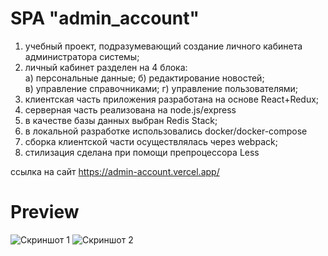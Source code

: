 # SPA "admin_account"

1. учебный проект, подразумевающий создание личного кабинета администратора системы;
2. личный кабинет разделен на 4 блока: <br>
a) персональные данные; б) редактирование новостей;<br> 
в) управление справочниками; г) управление пользователями; 
3. клиентская часть приложения разработана на основе React+Redux;
4. серверная часть реализована на node.js/express
5. в качестве базы данных выбран Redis Stack;
6. в локальной разработке использовались docker/docker-compose
7. сборка клиентской части осуществлялась через webpack;
8. стилизация сделана при помощи препроцессора Less

ссылка на сайт https://admin-account.vercel.app/
# Preview
<image src="assets/main_1.png" alt="Скриншот 1">

<image src="assets/main_2.png" alt="Скриншот 2">